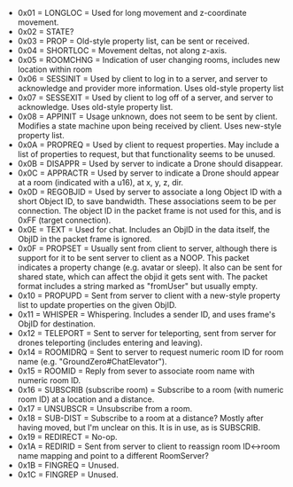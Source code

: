 * 0x01 = LONGLOC = Used for long movement and z-coordinate movement.
* 0x02 = STATE?
* 0x03 = PROP = Old-style property list, can be sent or received.
* 0x04 = SHORTLOC = Movement deltas, not along z-axis.
* 0x05 = ROOMCHNG = Indication of user changing rooms, includes new location within room
* 0x06 = SESSINIT = Used by client to log in to a server, and server to acknowledge and provider more information. Uses old-style property list
* 0x07 = SESSEXIT = Used by client to log off of a server, and server to acknowledge. Uses old-style property list.
* 0x08 = APPINIT = Usage unknown, does not seem to be sent by client. Modifies a state machine upon being received by client. Uses new-style property list.
* 0x0A = PROPREQ = Used by client to request properties. May include a list of properties to request, but that functionality seems to be unused.
* 0x0B = DISAPPR = Used by server to indicate a Drone should disappear.
* 0x0C = APPRACTR = Used by server to indicate a Drone should appear at a room (indicated with a u16), at x, y, z, dir.
* 0x0D = REGOBJID = Used by server to associate a long Object ID with a short Object ID, to save bandwidth. These associations seem to be per connection. The object ID in the packet frame is not used for this, and is 0xFF (target connection).
* 0x0E = TEXT = Used for chat. Includes an ObjID in the data itself, the ObjID in the packet frame is ignored.
* 0x0F = PROPSET = Usually sent from client to server, although there is support for it to be sent server to client as a NOOP. This packet indicates a property change (e.g. avatar or sleep). It also can be sent for shared state, which can affect the objid it gets sent with. The packet format includes a string marked as "fromUser" but usually empty.
* 0x10 = PROPUPD = Sent from server to client with a new-style property list to update properties on the given ObjID.
* 0x11 = WHISPER = Whispering. Includes a sender ID, and uses frame's ObjID for destination.
* 0x12 = TELEPORT = Sent to server for teleporting, sent from server for drones teleporting (includes entering and leaving).
* 0x14 = ROOMIDRQ = Sent to server to request numeric room ID for room name (e.g. "GroundZero#ChatElevator<dimension-1>").
* 0x15 = ROOMID = Reply from sever to associate room name with numeric room ID.
* 0x16 = SUBSCRIB (subscribe room) = Subscribe to a room (with numeric room ID) at a location and a distance.
* 0x17 = UNSUBSCR = Unsubscribe from a room.
* 0x18 = SUB-DIST = Subscribe to a room at a distance? Mostly after having moved, but I'm unclear on this. It is in use, as is SUBSCRIB.
* 0x19 = REDIRECT = No-op.
* 0x1A = REDIRID = Sent from server to client to reassign room ID<->room name mapping and point to a different RoomServer?
* 0x1B = FINGREQ = Unused.
* 0x1C = FINGREP = Unused.
